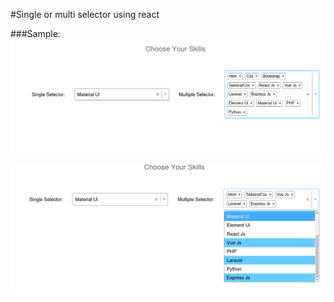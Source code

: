 #Single or multi selector using react

###Sample:
<img src="https://github.com/alaminstore/multi-select-react/blob/main/screenshots/skill-picker.png?raw=true" alt="skill-picker.png">
<br/><br/>
<img src="https://github.com/alaminstore/multi-select-react/blob/main/screenshots/skill-picker2.png?raw=true" alt="skill-picker2.png">
